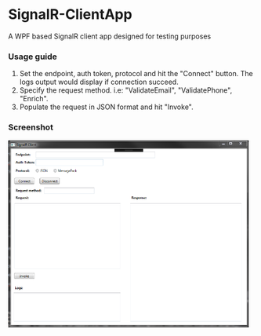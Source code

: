 # SignalR-ClientApp
A WPF based SignalR client app designed for testing purposes

### Usage guide
1. Set the endpoint, auth token, protocol and hit the "Connect" button. The logs output would display if connection succeed.
2. Specify the request method. i.e: "ValidateEmail", "ValidatePhone", "Enrich".
3. Populate the request in JSON format and hit "Invoke".

### Screenshot
<a href="url"><img src="https://github.com/pooventhan/SignalR-ClientApp/blob/master/docs/screenshot.PNG" align="left" height="381" width="491" ></a>
<br/>
